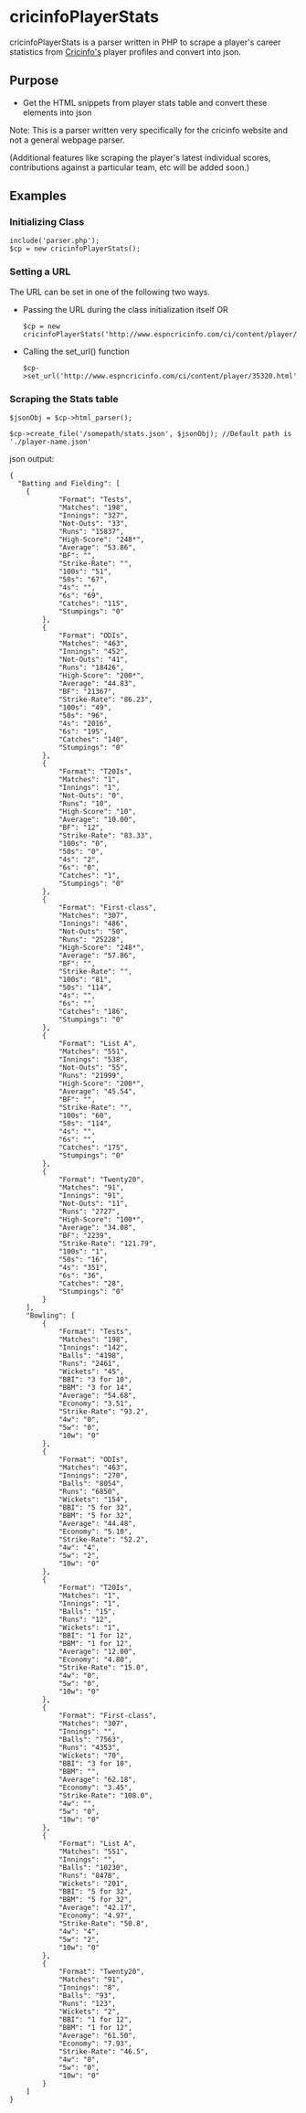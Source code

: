 cricinfoPlayerStats
===================

cricinfoPlayerStats is a parser written in PHP to scrape a player's career statistics from <a href='http://www.espncricinfo.com'>Cricinfo's</a> player profiles and convert into json.

<h2>Purpose</h2>

<ul>
<li>Get the HTML snippets from player stats table and convert these elements into json</li>
</ul>

Note: This is a parser written very specifically for the cricinfo website and not a general webpage parser. 

(Additional features like scraping the player's latest individual scores, contributions against a particular team, etc will be added soon.)  

<h2>Examples</h2>

<h3>Initializing Class</h3>
<pre><code>include('parser.php');
$cp = new cricinfoPlayerStats();</code></pre>

<h3>Setting a URL</h3>
The URL can be set in one of the following two ways.
<ul>
<li>Passing the URL during the class initialization itself OR
<pre><code>$cp = new cricinfoPlayerStats('http://www.espncricinfo.com/ci/content/player/35320.html');</code></pre></li>

<li>Calling the set_url() function
<pre><code>$cp->set_url('http://www.espncricinfo.com/ci/content/player/35320.html');</code></pre></li>
</ul>

<h3>Scraping the Stats table</h3>

<pre><code>$jsonObj = $cp->html_parser();</code></pre>

<pre><code>$cp->create_file('/somepath/stats.json', $jsonObj); //Default path is './player-name.json'</code></pre>

json output:
<pre><code>{
  "Batting and Fielding": [
  	{
			"Format": "Tests",
			"Matches": "198",
			"Innings": "327",
			"Not-Outs": "33",
			"Runs": "15837",
			"High-Score": "248*",
			"Average": "53.86",
			"BF": "",
			"Strike-Rate": "",
			"100s": "51",
			"50s": "67",
			"4s": "",
			"6s": "69",
			"Catches": "115",
			"Stumpings": "0"
		},
		{
			"Format": "ODIs",
			"Matches": "463",
			"Innings": "452",
			"Not-Outs": "41",
			"Runs": "18426",
			"High-Score": "200*",
			"Average": "44.83",
			"BF": "21367",
			"Strike-Rate": "86.23",
			"100s": "49",
			"50s": "96",
			"4s": "2016",
			"6s": "195",
			"Catches": "140",
			"Stumpings": "0"
		},
		{
			"Format": "T20Is",
			"Matches": "1",
			"Innings": "1",
			"Not-Outs": "0",
			"Runs": "10",
			"High-Score": "10",
			"Average": "10.00",
			"BF": "12",
			"Strike-Rate": "83.33",
			"100s": "0",
			"50s": "0",
			"4s": "2",
			"6s": "0",
			"Catches": "1",
			"Stumpings": "0"
		},
		{
			"Format": "First-class",
			"Matches": "307",
			"Innings": "486",
			"Not-Outs": "50",
			"Runs": "25228",
			"High-Score": "248*",
			"Average": "57.86",
			"BF": "",
			"Strike-Rate": "",
			"100s": "81",
			"50s": "114",
			"4s": "",
			"6s": "",
			"Catches": "186",
			"Stumpings": "0"
		},
		{
			"Format": "List A",
			"Matches": "551",
			"Innings": "538",
			"Not-Outs": "55",
			"Runs": "21999",
			"High-Score": "200*",
			"Average": "45.54",
			"BF": "",
			"Strike-Rate": "",
			"100s": "60",
			"50s": "114",
			"4s": "",
			"6s": "",
			"Catches": "175",
			"Stumpings": "0"
		},
		{
			"Format": "Twenty20",
			"Matches": "91",
			"Innings": "91",
			"Not-Outs": "11",
			"Runs": "2727",
			"High-Score": "100*",
			"Average": "34.08",
			"BF": "2239",
			"Strike-Rate": "121.79",
			"100s": "1",
			"50s": "16",
			"4s": "351",
			"6s": "36",
			"Catches": "28",
			"Stumpings": "0"
		}
	],
	"Bowling": [
		{
			"Format": "Tests",
			"Matches": "198",
			"Innings": "142",
			"Balls": "4198",
			"Runs": "2461",
			"Wickets": "45",
			"BBI": "3 for 10",
			"BBM": "3 for 14",
			"Average": "54.68",
			"Economy": "3.51",
			"Strike-Rate": "93.2",
			"4w": "0",
			"5w": "0",
			"10w": "0"
		},
		{
			"Format": "ODIs",
			"Matches": "463",
			"Innings": "270",
			"Balls": "8054",
			"Runs": "6850",
			"Wickets": "154",
			"BBI": "5 for 32",
			"BBM": "5 for 32",
			"Average": "44.48",
			"Economy": "5.10",
			"Strike-Rate": "52.2",
			"4w": "4",
			"5w": "2",
			"10w": "0"
		},
		{
			"Format": "T20Is",
			"Matches": "1",
			"Innings": "1",
			"Balls": "15",
			"Runs": "12",
			"Wickets": "1",
			"BBI": "1 for 12",
			"BBM": "1 for 12",
			"Average": "12.00",
			"Economy": "4.80",
			"Strike-Rate": "15.0",
			"4w": "0",
			"5w": "0",
			"10w": "0"
		},
		{
			"Format": "First-class",
			"Matches": "307",
			"Innings": "",
			"Balls": "7563",
			"Runs": "4353",
			"Wickets": "70",
			"BBI": "3 for 10",
			"BBM": "",
			"Average": "62.18",
			"Economy": "3.45",
			"Strike-Rate": "108.0",
			"4w": "",
			"5w": "0",
			"10w": "0"
		},
		{
			"Format": "List A",
			"Matches": "551",
			"Innings": "",
			"Balls": "10230",
			"Runs": "8478",
			"Wickets": "201",
			"BBI": "5 for 32",
			"BBM": "5 for 32",
			"Average": "42.17",
			"Economy": "4.97",
			"Strike-Rate": "50.8",
			"4w": "4",
			"5w": "2",
			"10w": "0"
		},
		{
			"Format": "Twenty20",
			"Matches": "91",
			"Innings": "8",
			"Balls": "93",
			"Runs": "123",
			"Wickets": "2",
			"BBI": "1 for 12",
			"BBM": "1 for 12",
			"Average": "61.50",
			"Economy": "7.93",
			"Strike-Rate": "46.5",
			"4w": "0",
			"5w": "0",
			"10w": "0"
		}
	]
}</code></pre>
